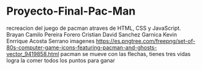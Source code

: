 # Proyecto-Final-Pac-Man
recreacion del juego de pacman atraves de HTML, CSS y JavaScript.
Brayan Camilo Pereira Forero
Cristian David Sanchez Garnica
Kevin Enrrique Acosta Serrano
imagenes https://es.pngtree.com/freepng/set-of-80s-computer-game-icons-featuring-pacman-and-ghosts-vector_9419858.html
pacman se mueve con las flechas, tienes tres vidas logra la comer todos los puntos para ganar
